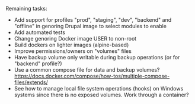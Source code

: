 Remaining tasks:
- Add support for profiles "prod", "staging", "dev", "backend" and "offline" in
  genoring Drupal image to select modules to enable
- Add automated tests
- Change genoring Docker image USER to non-root
- Build dockers on lighter images (alpine-based)
- Improve permissions/owners on "volumes" files
- Have backup volume only writable during backup operations (or for "backend"
  profile?)
- Use a common compose file for data and backup volumes?
  https://docs.docker.com/compose/how-tos/multiple-compose-files/extends/
- See how to manage local file system operations (hooks) on Windows systems
  since there is no exposed volumes. Work through a container?

